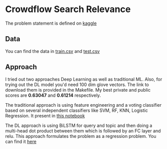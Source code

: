 # Crowdflow Search Relevance

The problem statement is defined on [kaggle](https://www.kaggle.com/c/crowdflower-search-relevance)

## Data

You can find the data in [train.csv](train.csv) and [test.csv](test.csv)

## Approach

I tried out two approaches Deep Learning as well as traditional ML.
Also, for trying out the DL model you'd need 100 dim glove vectors. The link to download them is provided in the Makefile.
My best private and public scores are __0.63047__ and __0.61214__ respectively.

The traditional approach is using feature engineering and a voting classifier based on several independent classifiers like SVM, RF, KNN, Logistic Regression. It present in [this notebook](tfidf_voting.ipynb)

The DL approach is using BiLSTM for query and topic and then doing a multi-head dot product between them which is followed by an FC layer and relu. This approach formulates the problem as a regression problem. You can find it [here](word_lstm_multi_head.ipynb)
